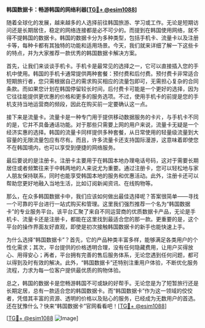 **韩国数据卡：畅游韩国的网络利器[[TG💪+ @esim1088](https://t.me/s/esim1088)]**

随着全球化的发展，越来越多的人选择前往韩国旅游、学习或工作。无论是短期访问还是长期居住，稳定的网络连接都是必不可少的。而提到在韩国使用网络，就不得不提韩国的数据卡。韩国的数据卡分为多种类型，包括手机卡、流量卡以及注册卡等，每种卡都有其独特的功能和适用场景。今天，我们就来详细了解一下这些卡的特点，并为大家推荐一款优秀的韩国数据卡解决方案。

首先，让我们来谈谈手机卡。手机卡是最常见的选择之一，它可以直接插入您的手机中使用。韩国的手机卡通常提供两种套餐：预付费和后付费。预付费卡非常适合短期旅行者，您只需根据自己的需求购买相应的流量包即可，无需担心复杂的合同条款。而如果您计划在韩国停留较长时间，后付费卡可能是一个更好的选择，因为它往往能提供更优惠的价格和更多的服务选项。不过，使用手机卡的前提是您的手机支持当地运营商的频段，因此在购买前一定要确认这一点。

接下来是流量卡。流量卡是一种专门用于提供移动数据服务的卡片，与手机卡不同的是，它并不具备通话功能。对于那些只需要上网的用户来说，流量卡无疑是一个经济实惠的选择。韩国的流量卡同样提供多种套餐，从日常使用的轻量级流量到大容量的无限流量包应有尽有。而且，许多流量卡还支持国际漫游，这意味着即使您不在韩国境内，也可以享受到便捷的网络服务。

最后要说的是注册卡。注册卡主要用于在韩国本地办理电话号码，这对于需要长期居住或者频繁往来于中韩两地的人来说尤为重要。通过注册卡，您可以轻松地与家人朋友保持联系，同时也能享受韩国本地的服务和优惠活动。此外，注册卡还可以帮助您更好地融入当地生活，比如订阅新闻资讯、在线购物等。

那么，在众多韩国数据卡中，我们应该如何做出最佳选择呢？答案很简单——寻找一个可靠的平台进行一站式购买和管理。这里我们强烈推荐一个名为“韩国数据卡”的专业服务平台。该平台汇聚了来自不同运营商的优质数据卡产品，无论是手机卡、流量卡还是注册卡，都能在这里找到最适合您的那一款。更重要的是，这个平台的操作界面友好直观，即使是初次接触韩国数据卡的新手也能快速上手。

为什么选择“韩国数据卡”？首先，它的产品种类丰富多样，能够满足各类用户的个性化需求；其次，平台提供的价格透明合理，没有任何隐藏费用，让用户买得放心、用得安心；再者，平台拥有完善的售后服务体系，无论您遇到任何问题，都可以得到及时有效的解决。此外，“韩国数据卡”还特别注重用户体验，不断优化服务流程，力求为每一位客户提供最优质的购物体验。

总之，韩国的数据卡是您畅游韩国不可或缺的好帮手。无论您是为了短暂旅行还是长期定居，总有一款适合您的韩国数据卡。而“韩国数据卡”作为这一领域的佼佼者，凭借其丰富的资源、透明的价格以及贴心的服务，已经成为无数用户的首选。还在犹豫什么？快来“韩国数据卡”官网看看吧！[[TG💪+ @esim1088](https://t.me/s/esim1088)]

[[TG💪+ @esim1088](https://t.me/s/esim1088) ![Image](https://i.postimg.cc/4NQfJmqS/Snipaste-2025-05-13-00-14-12.png)]
